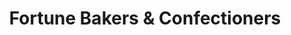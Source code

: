 ---
title: "Fortune Bakers & Confectioners"
url: /puducherry/fortune-bakers-und-confectioners/
shop: Bäckerei
---